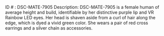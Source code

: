 ID # : DSC-MATE-7905
Description: DSC-MATE-7905 is a female human of average height and build, identifiable by her distinctive purple lip and VR Rainbow LED eyes. Her head is shaven aside from a curl of hair along the edge, which is dyed a vivid green color. She wears a pair of red cross earrings and a silver chain as accessories.